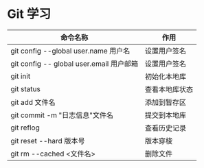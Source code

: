 # Git 学习

| 命令名称                                 | 作用           |
| ---------------------------------------- | -------------- |
| git config --global user.name 用户名     | 设置用户签名   |
| git config -- global user.email 用户邮箱 | 设置用户签名   |
| git init                                 | 初始化本地库   |
| git status                               | 查看本地库状态 |
| git add 文件名                           | 添加到暂存区   |
| git commit -m "日志信息"文件名           | 提交到本地库   |
| git reflog                               | 查看历史记录   |
| git reset --hard 版本号                  | 版本穿梭       |
| git rm --cached <文件名>                 | 删除文件       |

